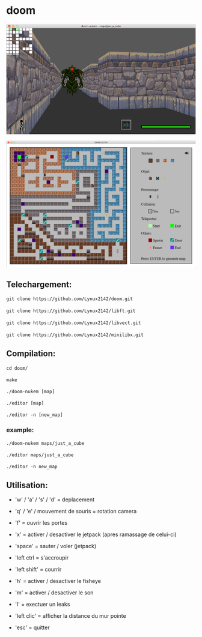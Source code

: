 # doom

![screenshot](/screens/screen.png?raw=true)

![screenshot](/screens/screen2.png?raw=true)

## Telechargement:
```
git clone https://github.com/Lynux2142/doom.git

git clone https://github.com/Lynux2142/libft.git

git clone https://github.com/Lynux2142/libvect.git

git clone https://github.com/Lynux2142/minilibx.git
```
## Compilation:

```cd doom/```

```make```

```./doom-nukem [map]```

```./editor [map]```

```./editor -n [new_map]```

### example:

```./doom-nukem maps/just_a_cube```

```./editor maps/just_a_cube```

```./editor -n new_map```

## Utilisation:

* 'w' / 'a' / 's' / 'd' = deplacement

* 'q' / 'e' / mouvement de souris = rotation camera

* 'f' = ouvrir les portes

* 'x' = activer / desactiver le jetpack (apres ramassage de celui-ci)

* 'space' = sauter / voler (jetpack)

* 'left ctrl = s'accroupir

* 'left shift' = courrir

* 'h' = activer / desactiver le fisheye

* 'm' = activer / desactiver le son

* 'l' = exectuer un leaks

* 'left clic' = afficher la distance du mur pointe

* 'esc' = quitter
